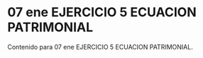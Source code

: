 # 07 ene  EJERCICIO 5 ECUACION PATRIMONIAL

Contenido para 07 ene  EJERCICIO 5 ECUACION PATRIMONIAL.